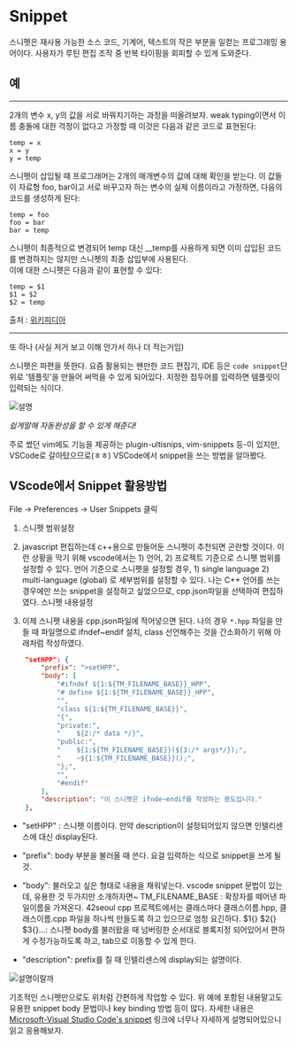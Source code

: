 # Snippet

스니펫은 재사용 가능한 소스 코드, 기계어, 텍스트의 작은 부분을 일컫는 프로그래밍 용어이다. 사용자가 루틴 편집 조작 중 반복 타이핑을 회피할 수 있게 도와준다.

## 예

---

2개의 변수 x, y의 값을 서로 바꿔치기하는 과정을 떠올려보자. weak typing이면서 이름 충돌에 대한 걱정이 없다고 가정할 때 이것은 다음과 같은 코드로 표현된다:

```
temp = x
x = y
y = temp
```

스니펫이 삽입될 때 프로그래머는 2개의 매개변수의 값에 대해 확인을 받는다. 이 값들이 자료형 foo, bar이고 서로 바꾸고자 하는 변수의 실제 이름이라고 가정하면, 다음의 코드를 생성하게 된다:

```
temp = foo
foo = bar
bar = temp
```

스니펫이 최종적으로 변경되어 temp 대신 \_\_temp를 사용하게 되면 이미 삽입된 코드를 변경하지는 않지만 스니펫의 최종 삽입부에 사용된다.<br />
이에 대한 스니펫은 다음과 같이 표현할 수 있다:

```
temp = $1
$1 = $2
$2 = temp
```

출처 : [위키피디아](https://ko.wikipedia.org/wiki/%EC%8A%A4%EB%8B%88%ED%8E%AB)

---

또 하나 (사실 저거 보고 이해 안가서 하나 더 적는거임)

스니펫은 파편을 뜻한다. 요즘 활용되는 왠만한 코드 편집기, IDE 등은 `code snippet`단위로 '템플릿'을 만들어 써먹을 수 있게 되어있다. 지정한 접두어를 입력하면 템플릿이 입력되는 식이다.

![설명](https://code.visualstudio.com/assets/docs/editor/userdefinedsnippets/ajax-snippet.gif)

<i>쉽게말해 자동완성을 할 수 있게 해준다!</i>

주로 썼던 vim에도 기능을 제공하는 plugin-ultisnips, vim-snippets 등-이 있지만, VSCode로 갈아탔으므로(ㅎㅎ) VSCode에서 snippet을 쓰는 방법을 알아봤다.

## VScode에서 Snippet 활용방법

File -> Preferences -> User Snippets 클릭

1. 스니펫 범위설정

2. javascript 편집하는데 c++용으로 만들어둔 스니펫이 추천되면 곤란할 것이다. 이런 상황을 막기 위해 vscode에서는 1) 언어, 2) 프로젝트 기준으로 스니펫 범위를 설정할 수 있다.
   언어 기준으로 스니펫을 설정할 경우, 1) single language 2) multi-language (global) 로 세부범위를 설정할 수 있다.
   나는 C++ 언어를 쓰는 경우에만 쓰는 snippet을 설정하고 싶었으므로, cpp.json파일을 선택하여 편집하였다.
   스니펫 내용설정

3. 이제 스니펫 내용을 cpp.json파일에 적어넣으면 된다.
   나의 경우 `*.hpp` 파일을 만들 때 파일명으로 ifndef~endif 설치, class 선언해주는 것을 간소화하기 위해 아래처럼 작성하였다.

```json
   	"setHPP": {
   		"prefix": ">setHPP",
   		"body": [
   			"#ifndef ${1:${TM_FILENAME_BASE}}_HPP",
   			"# define ${1:${TM_FILENAME_BASE}}_HPP",
   			"",
   			"class ${1:${TM_FILENAME_BASE}}",
   			"{",
   			"private:",
   			"    ${2:/* data */}",
   			"public:",
   			"    ${1:${TM_FILENAME_BASE}}(${3:/* args*/});",
   			"    ~${1:${TM_FILENAME_BASE}}();",
   			"};",
   			"",
   			"#endif"
   		],
   		"description": "이 스니펫은 ifnde~endif를 작성하는 용도입니다."
   	},
```

- "setHPP" : 스니펫 이름이다. 만약 description이 설정되어있지 않으면 인텔리센스에 대신 display된다.

- "prefix": body 부분을 불러올 때 쓴다. 요걸 입력하는 식으로 snippet을 쓰게 될 것.

- "body": 불러오고 싶은 형태로 내용을 채워넣는다. vscode snippet 문법이 있는데, 유용한 것 두가지만 소개하자면~
  TM_FILENAME_BASE : 확장자를 떼어낸 파일이름을 가져온다. 42seoul cpp 프로젝트에서는 클래스마다 클래스이름.hpp, 클래스이름.cpp 파일을 하나씩 만들도록 하고 있으므로 엄청 요긴하다.
  $1{} $2{} $3{}...: 스니펫 body를 불러왔을 때 넘버링한 순서대로 블록지정 되어있어서 편하게 수정가능하도록 하고, tab으로 이동할 수 있게 한다.

- "description": prefix를 칠 때 인텔리센스에 display되는 설명이다.

![설명이랄까](https://user-images.githubusercontent.com/54612343/90474471-50630c80-e160-11ea-9920-b33d3a627fe4.gif)

기초적인 스니펫만으로도 위처럼 간편하게 작업할 수 있다.
위 예에 포함된 내용말고도 유용한 snippet body 문법이나 key binding 방법 등이 많다. 자세한 내용은 [Microsoft-Visual Studio Code's snippet](https://code.visualstudio.com/docs/editor/userdefinedsnippets) 링크에 너무나 자세하게 설명되어있으니 읽고 응용해보자.
